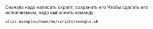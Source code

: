 Сначала надо написать скрипт, сохранить его
Чтобы сделать его исполняемым, надо выполнить команду:
```
alias exemple=/home/me/scripts/exemple.sh
```
